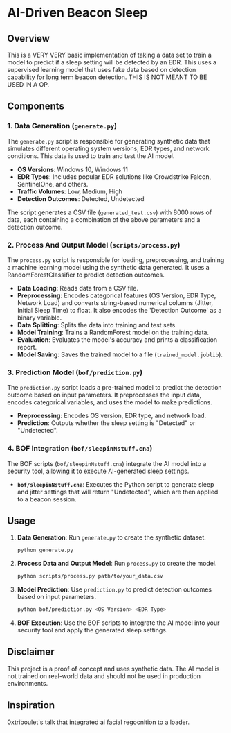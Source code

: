 # AI-Driven Beacon Sleep

## Overview

This is a VERY VERY basic implementation of taking a data set to train a model to predict if a sleep setting will be detected by an EDR. This uses a supervised learning model that uses fake data based on detection capability for long term beacon detection. THIS IS NOT MEANT TO BE USED IN A OP.

## Components

### 1. Data Generation (`generate.py`)

The `generate.py` script is responsible for generating synthetic data that simulates different operating system versions, EDR types, and network conditions. This data is used to train and test the AI model.

- **OS Versions**: Windows 10, Windows 11
- **EDR Types**: Includes popular EDR solutions like Crowdstrike Falcon, SentinelOne, and others.
- **Traffic Volumes**: Low, Medium, High
- **Detection Outcomes**: Detected, Undetected

The script generates a CSV file (`generated_test.csv`) with 8000 rows of data, each containing a combination of the above parameters and a detection outcome.


### 2. Process And Output Model (`scripts/process.py`)

The `process.py` script is responsible for loading, preprocessing, and training a machine learning model using the synthetic data generated. It uses a RandomForestClassifier to predict detection outcomes.

- **Data Loading**: Reads data from a CSV file.
- **Preprocessing**: Encodes categorical features (OS Version, EDR Type, Network Load) and converts string-based numerical columns (Jitter, Initial Sleep Time) to float. It also encodes the 'Detection Outcome' as a binary variable.
- **Data Splitting**: Splits the data into training and test sets.
- **Model Training**: Trains a RandomForest model on the training data.
- **Evaluation**: Evaluates the model's accuracy and prints a classification report.
- **Model Saving**: Saves the trained model to a file (`trained_model.joblib`).


### 3. Prediction Model (`bof/prediction.py`)

The `prediction.py` script loads a pre-trained model to predict the detection outcome based on input parameters. It preprocesses the input data, encodes categorical variables, and uses the model to make predictions.

- **Preprocessing**: Encodes OS version, EDR type, and network load.
- **Prediction**: Outputs whether the sleep setting is "Detected" or "Undetected".

### 4. BOF Integration (`bof/sleepinNstuff.cna`)

The BOF scripts (`bof/sleepinNstuff.cna`) integrate the AI model into a security tool, allowing it to execute AI-generated sleep settings.

- **`bof/sleepinNstuff.cna`**: Executes the Python script to generate sleep and jitter settings that will return "Undetected", which are then applied to a beacon session.

## Usage

1. **Data Generation**: Run `generate.py` to create the synthetic dataset.
   ```bash
   python generate.py
   ```

2. **Process Data and Output Model**: Run `process.py` to create the model.
   ```bash
   python scripts/process.py path/to/your_data.csv
   ```

3. **Model Prediction**: Use `prediction.py` to predict detection outcomes based on input parameters.
   ```bash
   python bof/prediction.py <OS Version> <EDR Type>
   ```

3. **BOF Execution**: Use the BOF scripts to integrate the AI model into your security tool and apply the generated sleep settings.

## Disclaimer

This project is a proof of concept and uses synthetic data. The AI model is not trained on real-world data and should not be used in production environments.

## Inspiration

0xtriboulet's talk that integrated ai facial regocnition to a loader.
